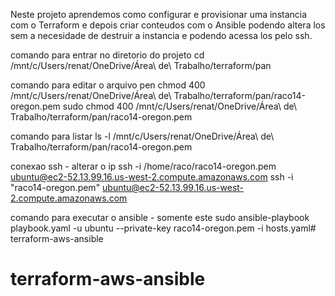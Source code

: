 Neste projeto aprendemos como configurar e provisionar uma instancia com o Terraform e depois criar conteudos com o Ansible podendo altera los sem a necesidade de destruir a instancia e podendo acessa los pelo ssh.

comando para entrar no diretorio do projeto
cd /mnt/c/Users/renat/OneDrive/Área\ de\ Trabalho/terraform/pan

comando para editar o arquivo pen
chmod 400 /mnt/c/Users/renat/OneDrive/Área\ de\ Trabalho/terraform/pan/raco14-oregon.pem
sudo chmod 400 /mnt/c/Users/renat/OneDrive/Área\ de\ Trabalho/terraform/pan/raco14-oregon.pem


comando para listar
ls -l /mnt/c/Users/renat/OneDrive/Área\ de\ Trabalho/terraform/pan/raco14-oregon.pem

conexao ssh - alterar o ip
ssh -i /home/raco/raco14-oregon.pem ubuntu@ec2-52.13.99.16.us-west-2.compute.amazonaws.com
ssh -i "raco14-oregon.pem" ubuntu@ec2-52.13.99.16.us-west-2.compute.amazonaws.com

comando para executar o ansible - somente este
sudo ansible-playbook playbook.yaml -u ubuntu --private-key raco14-oregon.pem -i hosts.yaml# terraform-aws-ansible
# terraform-aws-ansible
